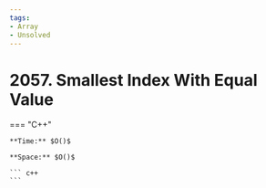 ```yaml
---
tags:
- Array
- Unsolved
---
```



# 2057. Smallest Index With Equal Value

=== "C++"

    **Time:** $O()$

    **Space:** $O()$

    ``` c++
    ```